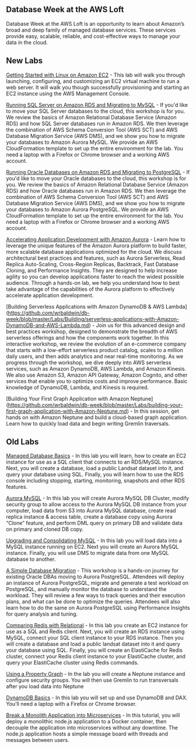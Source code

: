 ## Database Week at the AWS Loft

Database Week at the AWS Loft is an opportunity to learn about Amazon’s broad and deep family of managed database services. These services provide easy, scalable, reliable, and cost-effective ways to manage your data in the cloud.

## New Labs
[Getting Started with Linux on Amazon EC2](https://github.com/wrbaldwin/db-week/blob/master/Labs/getting-started-with-ec2-linux.pdf) - This lab will walk you through launching, configuring, and customizing an EC2 virtual machine to run a web server. It will walk you though successfully provisioning and starting an EC2 instance using the AWS Management Console.

[Running SQL Server on Amazon RDS and Migrating to MySQL](https://github.com/wrbaldwin/db-week/blob/master/Labs/running-SQL-Server-on-Amazon-RDS-and-Migrating-to-MySQL.md) - If you'd like to move your SQL Server databases to the cloud, this workshop is for you. We review the basics of Amazon Relational Database Service (Amazon RDS) and how SQL Server databases run in Amazon RDS. We then leverage the combination of AWS Schema Conversion Tool (AWS SCT) and AWS Database Migration Service (AWS DMS), and we show you how to migrate your databases to Amazon Aurora MySQL. We provide an AWS CloudFormation template to set up the entire environment for the lab. You need a laptop with a Firefox or Chrome browser and a working AWS account.

[Running Oracle Databases on Amazon RDS and Migrating to PostgreSQL](https://github.com/wrbaldwin/db-week/blob/master/Labs/running-Oracle-databases-on-Amazon-RDS-and-Migrating-to-PostgreSQL.md) - If you'd like to move your Oracle databases to the cloud, this workshop is for you. We review the basics of Amazon Relational Database Service (Amazon RDS) and how Oracle databases run in Amazon RDS. We then leverage the combination of AWS Schema Conversion Tool (AWS SCT) and AWS Database Migration Service (AWS DMS), and we show you how to migrate your databases to Amazon Aurora PostgreSQL. We provide an AWS CloudFormation template to set up the entire environment for the lab. You need a laptop with a Firefox or Chrome browser and a working AWS account.

[Accelerating Application Development with Amazon Aurora](https://github.com/wrbaldwin/db-week/blob/master/Labs/accelerating-application-development-with-Amazon-Aurora.md) - Learn how to leverage the unique features of the Amazon Aurora platform to build faster, more scalable database applications optimized for the cloud. We discuss architectural best practices and features, such as Aurora Serverless, Read Replica Auto-Scaling, Cross-Region Replicas, Backtrack, Fast Database Cloning, and Performance Insights. They are designed to help increase agility so you can develop applications faster to reach the widest possible audience. Through a hands-on lab, we help you understand how to best take advantage of the capabilities of the Aurora platform to effectively accelerate application development.

[Building Serverless Applications with Amazon DynamoDB & AWS Lambda] (https://github.com/wrbaldwin/db-week/blob/master/Labs/Building/serverless-applications-with-Amazon-DynamoDB-and-AWS-Lambda.md) - Join us for this advanced design and best practices workshop, designed to demonstrate the breadth of AWS serverless offerings and how the components work together. In this interactive workshop, we review the evolution of an e-commerce company that starts with a low-effort serverless product catalog, scales to a million daily users, and then adds analytics and near real-time monitoring. As we progress through the workshop, we dive deeply into AWS serverless services, such as Amazon DynamoDB, AWS Lambda, and Amazon Kinesis. We also use Amazon S3, Amazon API Gateway, Amazon Cognito, and other services that enable you to optimize costs and improve performance. Basic knowledge of DynamoDB, Lambda, and Kinesis is required.


[Building Your First Graph Application with Amazon Neptune] (https://github.com/wrbaldwin/db-week/blob/master/Labs/building-your-first-graph-application-with-Amazon-Neptune.md) - In this session, get hands on with Amazon Neptune and build a cloud-based graph application. Learn how to quickly load data and begin writing Gremlin traversals.

## Old Labs

[Managed Database Basics](https://github.com/wrbaldwin/db-week/blob/master/Labs/managed-database-basics.md) - In this lab you will learn, how to create an EC2 instance for use as a SQL client that connects to an RDS/MySQL instance. Next, you will create a database, load a public Landsat dataset into it, and query your database using SQL. Finally, you will learn how to use the RDS console including stopping, starting, monitoring, snapshots and other RDS features.

[Aurora MySQL](https://github.com/wrbaldwin/db-week/blob/master/Labs/Aurora%20MySQL%20Hands%20On%20Lab%20Manual%202.1.pdf) - In this lab you will create Aurora MySQL DB Cluster, modify security group to allow access to the Aurora MySQL DB instance from your computer, load data from S3 into Aurora MySQL database, create read replica instance & access table, create a database copy using Aurora “Clone” feature, and perform DML query on primary DB and validate data on primary and cloned DB copy.

[Upgrading and Consolidating MySQL](https://github.com/wrbaldwin/db-week/blob/master/Labs/upgrading-and-consolidating-mySQL.md) - In this lab you will load data into a MySQL instance running on EC2. Next you will create an Aurora MySQL instance. Finally, you will use DMS to migrate data from one MySQL database to another.

[A Simple Database Migration](https://github.com/wrbaldwin/db-week/blob/master/Labs/a-simple-database-migration.md) - This workshop is a hands-on journey for existing Oracle DBAs moving to Aurora PostgreSQL. Attendees will deploy an instance of Aurora PostgreSQL, migrate and generate a test workload on PostgreSQL, and manually monitor the database to understand the workload. They will review a few ways to track queries and their execution plans, and what can be done to optimize the queries. Attendees will also learn how to do the same on Aurora PostgreSQL using Performance Insights for query analysis and tuning.

[Comparing Redis with Relational](https://github.com/wrbaldwin/db-week/blob/master/Labs/comparing-redis-with-relational.md) - In this lab you create an EC2 instance for use as a SQL and Redis client. Next, you will create an RDS instance using MySQL, connect your SQL client instance to your RDS instance. Then you will create a database and load a public landsat dataset into it and query your database using SQL. Finally, you will create an ElastiCache for Redis cluster, connect your Redis client instance to your ElastiCache cluster, and query your ElastiCache cluster using Redis commands.

[Using a Property Graph](https://github.com/paulfryer/neptune-developer-workshop/blob/master/Labs/Airports/README.md) - In the lab you will create a Neptune instance and configure security groups. You will then use Gremlin to run transversals after you load data into Neptune

[DynamoDB Basics](https://github.com/wrbaldwin/db-week/blob/master/Labs/dynamoDB-basics.md) - In this lab you will set up and use DynamoDB and DAX. You’ll need a laptop with a Firefox or Chrome browser.

[Break a Monolith Application into Microservices](https://aws.amazon.com/getting-started/projects/break-monolith-app-microservices-ecs-docker-ec2/) - In this tutorial, you will deploy a monolithic node.js application to a Docker container, then decouple the application into microservices without any downtime. The node.js application hosts a simple message board with threads and messages between users.
